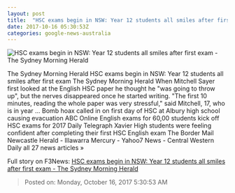 ```yaml
---
layout: post
title:  "HSC exams begin in NSW: Year 12 students all smiles after first exam - The Sydney Morning Herald"
date: 2017-10-16 05:30:53Z
categories: google-news-australia
---
```


![HSC exams begin in NSW: Year 12 students all smiles after first exam - The Sydney Morning Herald](http://www.smh.com.au/content/dam/images/g/z/1/s/y/9/image.related.articleLeadwide.620x349.gz1mwl.png/1508130176019.jpg)

The Sydney Morning Herald HSC exams begin in NSW: Year 12 students all smiles after first exam The Sydney Morning Herald When Mitchell Sayer first looked at the English HSC paper he thought he "was going to throw up", but the nerves disappeared once he started writing. "The first 10 minutes, reading the whole paper was very stressful," said Mitchell, 17, who is in year ... Bomb hoax called in on first day of HSC at Albury high school causing evacuation ABC Online English exams for 60,00 students kick off HSC exams for 2017 Daily Telegraph Xavier High students were feeling confident after completing their first HSC English exam The Border Mail Newcastle Herald - Illawarra Mercury - Yahoo7 News - Central Western Daily all 27 news articles »


Full story on F3News: [HSC exams begin in NSW: Year 12 students all smiles after first exam - The Sydney Morning Herald](http://www.f3nws.com/n/EpUF4E)

> Posted on: Monday, October 16, 2017 5:30:53 AM
